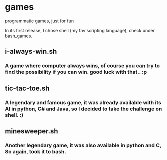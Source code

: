 # games
programmatic games, just for fun

In its first release, I chose shell (my fav scripting language), check under bash_games.
## i-always-win.sh
### A game where computer always wins, of course you can try to find the possibility if you can win. good luck with that.. :p

## tic-tac-toe.sh
### A legendary and famous game, it was already available with its AI in python, C# and Java, so I decided to take the challenge on shell. :)

## minesweeper.sh
### Another legendary game, it was also available in python and C, So again, took it to bash.
